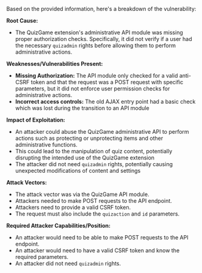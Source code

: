 Based on the provided information, here's a breakdown of the vulnerability:

**Root Cause:**

*   The QuizGame extension's administrative API module was missing proper authorization checks. Specifically, it did not verify if a user had the necessary `quizadmin` rights before allowing them to perform administrative actions.

**Weaknesses/Vulnerabilities Present:**

*   **Missing Authorization:** The API module only checked for a valid anti-CSRF token and that the request was a POST request with specific parameters, but it did not enforce user permission checks for administrative actions.
*   **Incorrect access controls:** The old AJAX entry point had a basic check which was lost during the transition to an API module

**Impact of Exploitation:**

*   An attacker could abuse the QuizGame administrative API to perform actions such as protecting or unprotecting items and other administrative functions.
*   This could lead to the manipulation of quiz content, potentially disrupting the intended use of the QuizGame extension
*   The attacker did not need `quizadmin` rights, potentially causing unexpected modifications of content and settings

**Attack Vectors:**

*   The attack vector was via the QuizGame API module.
*   Attackers needed to make POST requests to the API endpoint.
*   Attackers need to provide a valid CSRF token.
*   The request must also include the `quizaction` and `id` parameters.

**Required Attacker Capabilities/Position:**

*   An attacker would need to be able to make POST requests to the API endpoint.
*   An attacker would need to have a valid CSRF token and know the required parameters.
*   An attacker did not need `quizadmin` rights.
